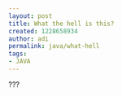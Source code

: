 ```yaml
---
layout: post
title: What the hell is this?
created: 1228658934
author: adi
permalink: java/what-hell
tags:
- JAVA
---
```

<p>???</p>
